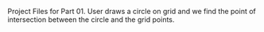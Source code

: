 Project Files for Part 01. User draws a circle on grid and we find the point of intersection between the circle and the grid points. 
